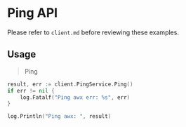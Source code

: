 # Ping API

Please refer to `client.md` before reviewing these examples.

## Usage

> Ping

```go
result, err := client.PingService.Ping()
if err != nil {
    log.Fatalf("Ping awx err: %s", err)
}

log.Println("Ping awx: ", result)
```
